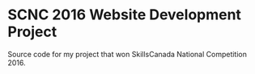 # SCNC 2016 Website Development Project
Source code for my project that won SkillsCanada National Competition 2016.
